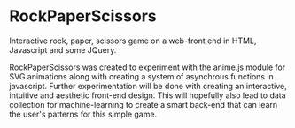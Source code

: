 # RockPaperScissors
Interactive rock, paper, scissors game on a web-front end in HTML, Javascript and some JQuery.

RockPaperScissors was created to experiment with the anime.js module for SVG animations along with creating a system of asynchrous functions in javascript. Further experimentation will be done with creating an interactive, intuitive and aesthetic front-end design.
This will hopefully also lead to data collection for machine-learning to create a smart back-end that can learn the user's patterns for this simple game.

